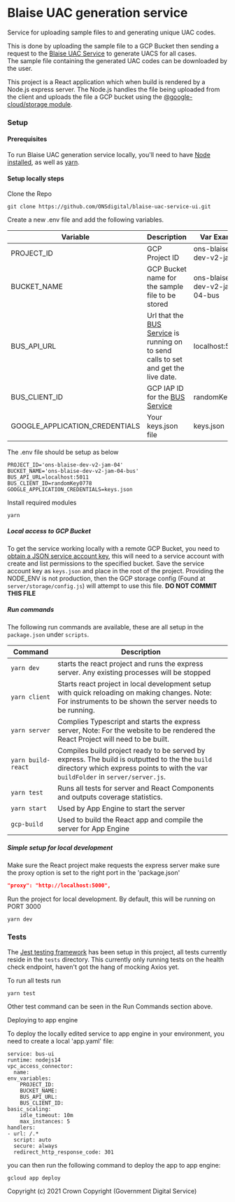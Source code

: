 # Blaise UAC generation service

Service for uploading sample files to and generating unique UAC codes.

This is done by uploading the sample file to a GCP Bucket then sending a request to
the [Blaise UAC Service](https://github.com/ONSdigital/blaise-uac-service) to generate UACS for all cases.  
The sample file containing the generated UAC codes can be downloaded by the user.

This project is a React application which when build is rendered by a Node.js express server. The Node.js handles the
file being uploaded from the client and uploads the file a GCP bucket using
the [@google-cloud/storage module](https://www.npmjs.com/package/@google-cloud/storage).

### Setup

#### Prerequisites

To run Blaise UAC generation service locally, you'll need to have [Node installed](https://nodejs.org/en/), as well
as [yarn](https://classic.yarnpkg.com/en/docs/install#mac-stable).

#### Setup locally steps

Clone the Repo

```shell script
git clone https://github.com/ONSdigital/blaise-uac-service-ui.git
```

Create a new .env file and add the following variables.

| Variable                      | Description                                                                         | Var Example                  |
|-------------------------------|-------------------------------------------------------------------------------------|------------------------------|
| PROJECT_ID                    | GCP Project ID                                                                      | ons-blaise-dev-v2-jam-04        |
| BUCKET_NAME                   | GCP Bucket name for the sample file to be stored                                    | ons-blaise-dev-v2-jam-04-bus    |
| BUS_API_URL                   | Url that the [BUS Service](https://github.com/ONSdigital/blaise-uac-service) is running on to send calls to set and get the live date.  | localhost:5011 |
| BUS_CLIENT_ID                 | GCP IAP ID for the [BUS Service](https://github.com/ONSdigital/blaise-uac-service)  | randomKey0112 |
|GOOGLE_APPLICATION_CREDENTIALS | Your keys.json file                                                                 |keys.json|
The .env file should be setup as below

```.env
PROJECT_ID='ons-blaise-dev-v2-jam-04'             
BUCKET_NAME='ons-blaise-dev-v2-jam-04-bus'
BUS_API_URL=localhost:5011
BUS_CLIENT_ID=randomKey0778
GOOGLE_APPLICATION_CREDENTIALS=keys.json
```

Install required modules

```shell script
yarn
```

##### Local access to GCP Bucket

To get the service working locally with a remote GCP Bucket, you need
to [obtain a JSON service account key](https://cloud.google.com/iam/docs/creating-managing-service-account-keys), this
will need to a service account with create and list permissions to the specified bucket. Save the service account key
as  `keys.json` and place in the root of the project. Providing the NODE_ENV is not production, then the GCP storage
config (Found at `server/storage/config.js`) will attempt to use this file.  **DO NOT COMMIT THIS FILE**

##### Run commands

The following run commands are available, these are all setup in the `package.json` under `scripts`.

| Command                | Description                                                                                                                                               |
|------------------------|-----------------------------------------------------------------------------------------------------------------------------------------------------------|
| `yarn dev`            |  starts the react project and runs the express server. Any existing processes will be stopped               |
| `yarn client`          | Starts react project in local development setup with quick reloading on making changes. Note: For instruments to be shown the server needs to be running. |
| `yarn server`          | Complies Typescript and starts the express server, Note: For the website to be rendered the React Project will need to be built.                          |
| `yarn build-react`     | Compiles build project ready to be served by express. The build is outputted to the the `build` directory which express points to with the var `buildFolder` in `server/server.js`.                       |
| `yarn test`            | Runs all tests for server and React Components and outputs coverage statistics.                                                                           |
| `yarn start`           | Used by App Engine to start the server |
| `gcp-build`            | Used to build the React app and compile the server for App Engine                                                                               |

##### Simple setup for local development

Make sure the React project make requests the express server make sure the proxy option is set to the right port
in the 'package.json'

```.json
"proxy": "http://localhost:5000",
```

Run the project for local development. By default, this will be running on PORT 3000

```shell script
yarn dev
```

### Tests

The [Jest testing framework](https://jestjs.io/en/) has been setup in this project, all tests currently reside in
the `tests` directory. This currently only running tests on the health check endpoint, haven't got the hang of mocking
Axios yet.

To run all tests run

```shell script
yarn test
```

Other test command can be seen in the Run Commands section above.

Deploying to app engine

To deploy the locally edited service to app engine in your environment, you need to create a local
'app.yaml' file:

```.shell
service: bus-ui
runtime: nodejs14
vpc_access_connector:
  name: 
env_variables:
    PROJECT_ID: 
    BUCKET_NAME: 
    BUS_API_URL: 
    BUS_CLIENT_ID: 
basic_scaling:
    idle_timeout: 10m
    max_instances: 5
handlers:
- url: /.*
  script: auto
  secure: always
  redirect_http_response_code: 301
```

you can then run the following command to deploy the app to app engine: 

```.shell
gcloud app deploy
```

Copyright (c) 2021 Crown Copyright (Government Digital Service)